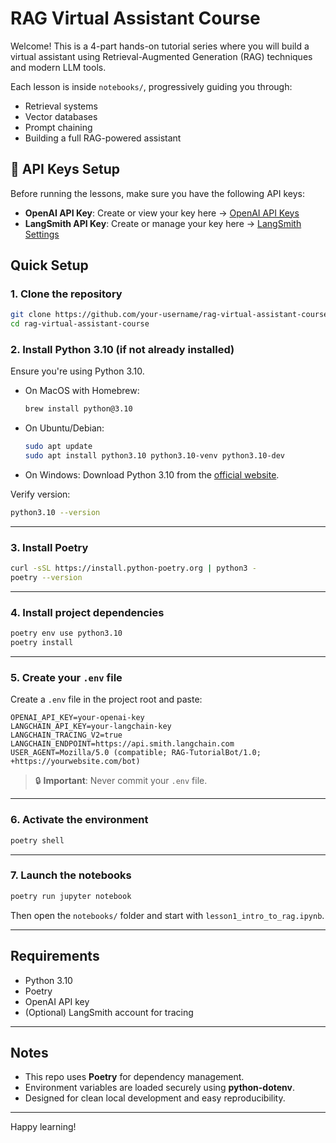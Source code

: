 
# RAG Virtual Assistant Course

Welcome! This is a 4-part hands-on tutorial series where you will build a virtual assistant using Retrieval-Augmented Generation (RAG) techniques and modern LLM tools.

Each lesson is inside `notebooks/`, progressively guiding you through:

- Retrieval systems
- Vector databases
- Prompt chaining
- Building a full RAG-powered assistant

## 🔑 API Keys Setup

Before running the lessons, make sure you have the following API keys:

- **OpenAI API Key**: Create or view your key here → [OpenAI API Keys](https://platform.openai.com/api-keys)
- **LangSmith API Key**: Create or manage your key here → [LangSmith Settings](https://smith.langchain.com/o/0a40799b-2bb0-55cc-a7b6-c65896228e62/settings)


## Quick Setup

### 1. Clone the repository

```bash
git clone https://github.com/your-username/rag-virtual-assistant-course.git
cd rag-virtual-assistant-course
```

### 2. Install Python 3.10 (if not already installed)

Ensure you're using Python 3.10.

- On MacOS with Homebrew:
  ```bash
  brew install python@3.10
  ```

- On Ubuntu/Debian:
  ```bash
  sudo apt update
  sudo apt install python3.10 python3.10-venv python3.10-dev
  ```

- On Windows:
  Download Python 3.10 from the [official website](https://www.python.org/downloads/release/python-3100/).

Verify version:

```bash
python3.10 --version
```

---

### 3. Install Poetry

```bash
curl -sSL https://install.python-poetry.org | python3 -
poetry --version
```

---

### 4. Install project dependencies

```bash
poetry env use python3.10
poetry install
```

---

### 5. Create your `.env` file

Create a `.env` file in the project root and paste:

```env
OPENAI_API_KEY=your-openai-key
LANGCHAIN_API_KEY=your-langchain-key
LANGCHAIN_TRACING_V2=true
LANGCHAIN_ENDPOINT=https://api.smith.langchain.com
USER_AGENT=Mozilla/5.0 (compatible; RAG-TutorialBot/1.0; +https://yourwebsite.com/bot)
```

> 🔒 **Important**: Never commit your `.env` file.

---

### 6. Activate the environment

```bash
poetry shell
```

---

### 7. Launch the notebooks

```bash
poetry run jupyter notebook
```
Then open the `notebooks/` folder and start with `lesson1_intro_to_rag.ipynb`.

---

## Requirements

- Python 3.10
- Poetry
- OpenAI API key
- (Optional) LangSmith account for tracing

---

## Notes

- This repo uses **Poetry** for dependency management.
- Environment variables are loaded securely using **python-dotenv**.
- Designed for clean local development and easy reproducibility.

---

Happy learning! 
